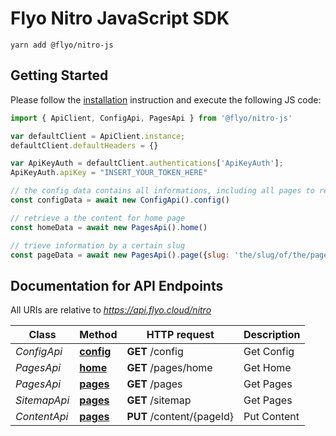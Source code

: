 # Flyo Nitro JavaScript SDK

```
yarn add @flyo/nitro-js
```

## Getting Started

Please follow the [installation](#installation) instruction and execute the following JS code:

```javascript
import { ApiClient, ConfigApi, PagesApi } from '@flyo/nitro-js'

var defaultClient = ApiClient.instance;
defaultClient.defaultHeaders = {}

var ApiKeyAuth = defaultClient.authentications['ApiKeyAuth'];
ApiKeyAuth.apiKey = "INSERT_YOUR_TOKEN_HERE"

// the config data contains all informations, including all pages to retrieve further informations like page content:
const configData = await new ConfigApi().config()

// retrieve a the content for home page
const homeData = await new PagesApi().home()

// trieve information by a certain slug
const pageData = await new PagesApi().page({slug: 'the/slug/of/the/page'})
```

## Documentation for API Endpoints

All URIs are relative to *https://api.flyo.cloud/nitro*

Class | Method | HTTP request | Description
------------ | ------------- | ------------- | -------------
*ConfigApi* | [**config**](docs/ConfigApi.md#config) | **GET** /config | Get Config
*PagesApi* | [**home**](docs/PagesApi.md#home) | **GET** /pages/home | Get Home
*PagesApi* | [**pages**](docs/PagesApi.md#pages) | **GET** /pages | Get Pages
*SitemapApi* | [**pages**](docs/SitemapApi.md) | **GET** /sitemap | Get Pages
*ContentApi* | [**pages**](docs/ContentApi.md) | **PUT** /content/{pageId} | Put Content
